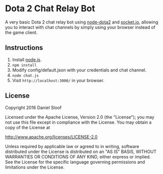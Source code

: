 Dota 2 Chat Relay Bot
==================

A very basic Dota 2 chat relay bot using [node-dota2](https://github.com/RJacksonm1/node-dota2) and [socket.io](http://socket.io/), allowing you to interact with chat channels by simply using your browser instead of the game client.

Instructions
----------------

1. Install [node.js](https://nodejs.org/en/download/).
2. ``npm install``
3. Modify config/default.json with your credentials and chat channel.
4. ``node chat.js``
5. Visit ``http://localhost:3000/`` in your browser.

License
----------

Copyright 2016 Daniel Sloof

Licensed under the Apache License, Version 2.0 (the "License"); you may not use this file except in compliance with the License. You may obtain a copy of the License at

http://www.apache.org/licenses/LICENSE-2.0

Unless required by applicable law or agreed to in writing, software distributed under the License is distributed on an "AS IS" BASIS, WITHOUT WARRANTIES OR CONDITIONS OF ANY KIND, either express or implied. See the License for the specific language governing permissions and limitations under the License.
